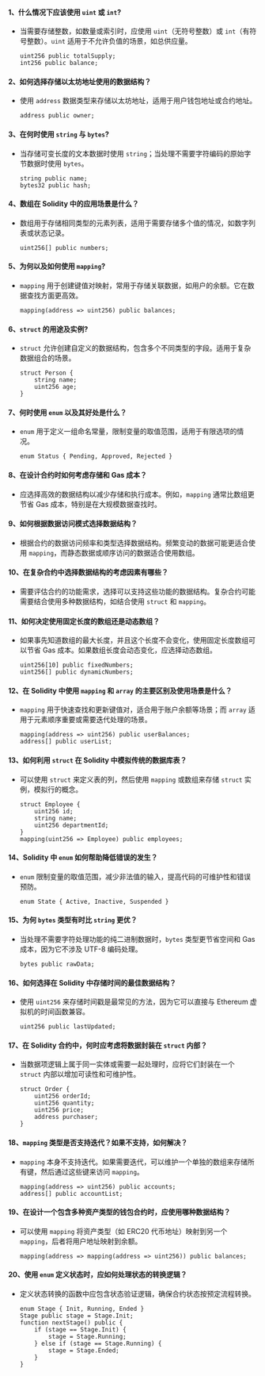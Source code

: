 #### 1、什么情况下应该使用 `uint` 或 `int`?
- 当需要存储整数，如数量或索引时，应使用 `uint`（无符号整数）或 `int`（有符号整数）。`uint` 适用于不允许负值的场景，如总供应量。
	```
	uint256 public totalSupply;
	int256 public balance;
	```
#### 2、如何选择存储以太坊地址使用的数据结构？
- 使用 `address` 数据类型来存储以太坊地址，适用于用户钱包地址或合约地址。
	```
	address public owner;
	```
#### 3、在何时使用 `string` 与 `bytes`?
-  当存储可变长度的文本数据时使用 `string`；当处理不需要字符编码的原始字节数据时使用 `bytes`。
	```
	string public name;
	bytes32 public hash;
	```
#### 4、数组在 Solidity 中的应用场景是什么？
- 数组用于存储相同类型的元素列表，适用于需要存储多个值的情况，如数字列表或状态记录。
	```
	uint256[] public numbers;
	```
#### 5、为何以及如何使用 `mapping`?
- `mapping` 用于创建键值对映射，常用于存储关联数据，如用户的余额。它在数据查找方面更高效。
	```
	mapping(address => uint256) public balances;
	```
#### 6、`struct` 的用途及实例?
-  `struct` 允许创建自定义的数据结构，包含多个不同类型的字段。适用于复杂数据组合的场景。
	```
	struct Person {
	    string name;
	    uint256 age;
	}
	```
#### 7、何时使用 `enum` 以及其好处是什么？
- `enum` 用于定义一组命名常量，限制变量的取值范围，适用于有限选项的情况。
	```
	enum Status { Pending, Approved, Rejected }
	```
#### 8、在设计合约时如何考虑存储和 Gas 成本？
-  应选择高效的数据结构以减少存储和执行成本。例如，`mapping` 通常比数组更节省 Gas 成本，特别是在大规模数据查找时。
#### 9、如何根据数据访问模式选择数据结构？
-  根据合约的数据访问频率和类型选择数据结构。频繁变动的数据可能更适合使用 `mapping`，而静态数据或顺序访问的数据适合使用数组。
#### 10、在复杂合约中选择数据结构的考虑因素有哪些？
-  需要评估合约的功能需求，选择可以支持这些功能的数据结构。复杂合约可能需要结合使用多种数据结构，如结合使用 `struct` 和 `mapping`。
#### 11、如何决定使用固定长度的数组还是动态数组？
-  如果事先知道数组的最大长度，并且这个长度不会变化，使用固定长度数组可以节省 Gas 成本。如果数组长度会动态变化，应选择动态数组。
	```
	uint256[10] public fixedNumbers;
	uint256[] public dynamicNumbers;
	```
#### 12、在 Solidity 中使用 `mapping` 和 `array` 的主要区别及使用场景是什么？
-  `mapping` 用于快速查找和更新键值对，适合用于账户余额等场景；而 `array` 适用于元素顺序重要或需要迭代处理的场景。
	```
	mapping(address => uint256) public userBalances;
	address[] public userList;
	```
#### 13、如何利用 `struct` 在 Solidity 中模拟传统的数据库表？
-  可以使用 `struct` 来定义表的列，然后使用 `mapping` 或数组来存储 `struct` 实例，模拟行的概念。
	```
	struct Employee {
	    uint256 id;
	    string name;
	    uint256 departmentId;
	}
	mapping(uint256 => Employee) public employees;
	```
#### 14、Solidity 中 `enum` 如何帮助降低错误的发生？
-  `enum` 限制变量的取值范围，减少非法值的输入，提高代码的可维护性和错误预防。
	```
	enum State { Active, Inactive, Suspended }
	```
#### 15、为何 `bytes` 类型有时比 `string` 更优？
- 当处理不需要字符处理功能的纯二进制数据时，`bytes` 类型更节省空间和 Gas 成本，因为它不涉及 UTF-8 编码处理。
	```
	bytes public rawData;
	```
#### 16、如何选择在 Solidity 中存储时间的最佳数据结构？
-  使用 `uint256` 来存储时间戳是最常见的方法，因为它可以直接与 Ethereum 虚拟机的时间函数兼容。
	```
	uint256 public lastUpdated;
	```
#### 17、在 Solidity 合约中，何时应考虑将数据封装在 `struct` 内部？
-  当数据项逻辑上属于同一实体或需要一起处理时，应将它们封装在一个 `struct` 内部以增加可读性和可维护性。
	```
	struct Order {
	    uint256 orderId;
	    uint256 quantity;
	    uint256 price;
	    address purchaser;
	}
	```
#### 18、`mapping` 类型是否支持迭代？如果不支持，如何解决？
-  `mapping` 本身不支持迭代。如果需要迭代，可以维护一个单独的数组来存储所有键，然后通过这些键来访问 `mapping`。
	```
	mapping(address => uint256) public accounts;
	address[] public accountList;
	```
#### 19、在设计一个包含多种资产类型的钱包合约时，应使用哪种数据结构？
-  可以使用 `mapping` 将资产类型（如 ERC20 代币地址）映射到另一个 `mapping`，后者将用户地址映射到余额。
	```
	mapping(address => mapping(address => uint256)) public balances;
	```
#### 20、使用 `enum` 定义状态时，应如何处理状态的转换逻辑？
-  定义状态转换的函数中应包含状态验证逻辑，确保合约状态按预定流程转换。
	```
	enum Stage { Init, Running, Ended }
	Stage public stage = Stage.Init;
	function nextStage() public {
	    if (stage == Stage.Init) {
	        stage = Stage.Running;
	    } else if (stage == Stage.Running) {
	        stage = Stage.Ended;
	    }
	}
	```